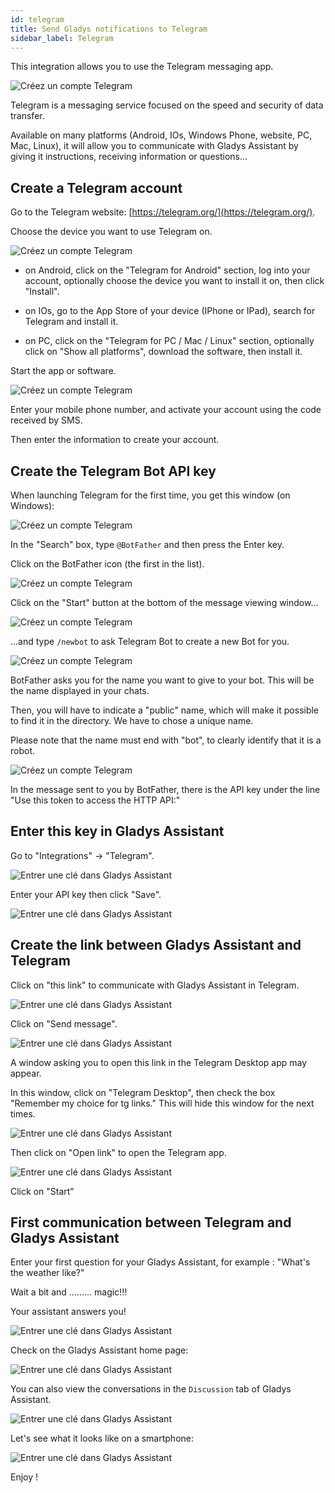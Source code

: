 ```yaml
---
id: telegram
title: Send Gladys notifications to Telegram
sidebar_label: Telegram
---
```


This integration allows you to use the Telegram messaging app.

![Créez un compte Telegram](../../static/img/docs/en/configuration/telegram/telegram_00_creer_compte_Logo.jpg)

Telegram is a messaging service focused on the speed and security of data transfer.

Available on many platforms (Android, IOs, Windows Phone, website, PC, Mac, Linux), it will allow you to communicate with Gladys Assistant by giving it instructions, receiving information or questions...

## Create a Telegram account

Go to the Telegram website: [https://telegram.org/](https://telegram.org/).

Choose the device you want to use Telegram on.

![Créez un compte Telegram](../../static/img/docs/en/configuration/telegram/telegram_01_creer_compte_Site.jpg)

- on Android, click on the "Telegram for Android" section, log into your account, optionally choose the device you want to install it on, then click "Install".

- on IOs, go to the App Store of your device (IPhone or IPad), search for Telegram and install it.

- on PC, click on the "Telegram for PC / Mac / Linux" section, optionally click on "Show all platforms", download the software, then install it.

Start the app or software.

![Créez un compte Telegram](../../static/img/docs/en/configuration/telegram/telegram_02_creer_compte_Desktop.jpg)

Enter your mobile phone number, and activate your account using the code received by SMS.

Then enter the information to create your account.

## Create the Telegram Bot API key

When launching Telegram for the first time, you get this window (on Windows):

![Créez un compte Telegram](../../static/img/docs/en/configuration/telegram/telegram_03_creer_API_premier.jpg)

In the "Search" box, type `@BotFather` and then press the Enter key.

Click on the BotFather icon (the first in the list).

![Créez un compte Telegram](../../static/img/docs/en/configuration/telegram/telegram_04_creer_API_BotFather-0.jpg)

Click on the "Start" button at the bottom of the message viewing window...

![Créez un compte Telegram](../../static/img/docs/en/configuration/telegram/telegram_04_creer_API_BotFather-1.jpg)

...and type `/newbot` to ask Telegram Bot to create a new Bot for you.

![Créez un compte Telegram](../../static/img/docs/en/configuration/telegram/telegram_05_creer_API_Bot_Name.jpg)

BotFather asks you for the name you want to give to your bot. This will be the name displayed in your chats.

Then, you will have to indicate a "public" name, which will make it possible to find it in the directory. We have to chose a unique name.

Please note that the name must end with "bot", to clearly identify that it is a robot.

![Créez un compte Telegram](../../static/img/docs/en/configuration/telegram/telegram_06_creer_API_Bot_config_ok-1.jpg)

In the message sent to you by BotFather, there is the API key under the line "Use this token to access the HTTP API:"

## Enter this key in Gladys Assistant

Go to "Integrations" -> "Telegram".

![Entrer une clé dans Gladys Assistant](../../static/img/docs/en/configuration/telegram/telegram_07_Integration_Gladys-0.jpg)

Enter your API key then click "Save".

![Entrer une clé dans Gladys Assistant](../../static/img/docs/en/configuration/telegram/telegram_08_Integration_Gladys_ok.jpg)

## Create the link between Gladys Assistant and Telegram

Click on "this link" to communicate with Gladys Assistant in Telegram.

![Entrer une clé dans Gladys Assistant](../../static/img/docs/en/configuration/telegram/telegram_08_Integration_Gladys_ok-1.jpg)

Click on "Send message".

![Entrer une clé dans Gladys Assistant](../../static/img/docs/en/configuration/telegram/telegram_09_Communiquer_Gladys.jpg)

A window asking you to open this link in the Telegram Desktop app may appear.

In this window, click on "Telegram Desktop", then check the box "Remember my choice for tg links." This will hide this window for the next times.

![Entrer une clé dans Gladys Assistant](../../static/img/docs/en/configuration/telegram/telegram_10_Communiquer_Gladys_lancement_appli.jpg)

Then click on "Open link" to open the Telegram app.

![Entrer une clé dans Gladys Assistant](../../static/img/docs/en/configuration/telegram/telegram_11_Communiquer_Gladys_lancement_1ere_com.jpg)

Click on "Start"

## First communication between Telegram and Gladys Assistant

Enter your first question for your Gladys Assistant, for example : "What's the weather like?"

Wait a bit and ......... magic!!!

Your assistant answers you!

![Entrer une clé dans Gladys Assistant](../../static/img/docs/en/configuration/telegram/telegram_12_Communiquer_Gladys_1ere_com.jpg)

Check on the Gladys Assistant home page:

![Entrer une clé dans Gladys Assistant](../../static/img/docs/en/configuration/telegram/telegram_13_Communiquer_Gladys_Gladys_Accueil.jpg)

You can also view the conversations in the `Discussion` tab of Gladys Assistant.

![Entrer une clé dans Gladys Assistant](../../static/img/docs/en/configuration/telegram/telegram_14_Communiquer_Gladys_Gladys_Discussion.jpg)

Let's see what it looks like on a smartphone:

![Entrer une clé dans Gladys Assistant](../../static/img/docs/en/configuration/telegram/telegram_15_Communiquer_Gladys_Smartphone.jpg)

Enjoy !

